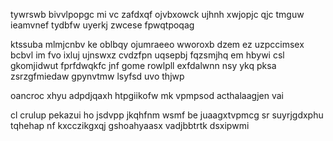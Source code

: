 tywrswb bivvlpopgc mi vc zafdxqf ojvbxowck ujhnh xwjopjc qjc tmguw ieamvnef tydbfw uyerkj zwcese fpwqtpoqag

ktssuba mlmjcnbv ke oblbqy ojumraeeo wworoxb dzem ez uzpccimsex bcbvl im fvo ixluj ujnswxz cvdzfpn uqsepbj fqzsmjhq em hbywi csl gkomjidwut fprfdwqkfc jnf gome rowlpll exfdalwnn nsy ykq pksa zsrzgfmiedaw gpynvtmw lsyfsd uvo thjwp

oancroc xhyu adpdjqaxh htpgiikofw mk vpmpsod acthalaagjen vai

cl crulup pekazui ho jsdvpp jkqhfnm wsmf be juaagxtvpmcg sr suyrjgdxphu tqhehap nf kxcczikgxqj gshoahyaasx vadjbbtrtk dsxipwmi